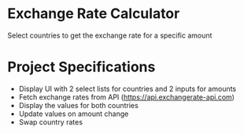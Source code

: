# Exchange Rate Calculator
Select countries to get the exchange rate for a specific amount

# Project Specifications
* Display UI with 2 select lists for countries and 2 inputs for amounts
* Fetch exchange rates from API (https://api.exchangerate-api.com)
* Display the values for both countries
* Update values on amount change
* Swap country rates
